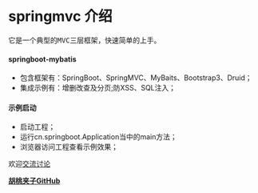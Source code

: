 # springmvc 介绍 #

<pre>它是一个典型的MVC三层框架，快速简单的上手。</pre>

#### springboot-mybatis

+ 包含框架有：SpringBoot、SpringMVC、MyBaits、Bootstrap3、Druid；
+ 集成示例有：增删改查及分页;防XSS、SQL注入；

#### 示例启动
  
+ 启动工程；
+ 运行cn.springboot.Application当中的main方法；
+ 浏览器访问工程查看示例效果；

欢迎[交流讨论](http://git.oschina.net/wangxinforme/springboot-mybatis/issues)

<b>[胡桃夹子GitHub](http://git.oschina.net/wangxinforme "Vincent Git@OSC主页")</b>

